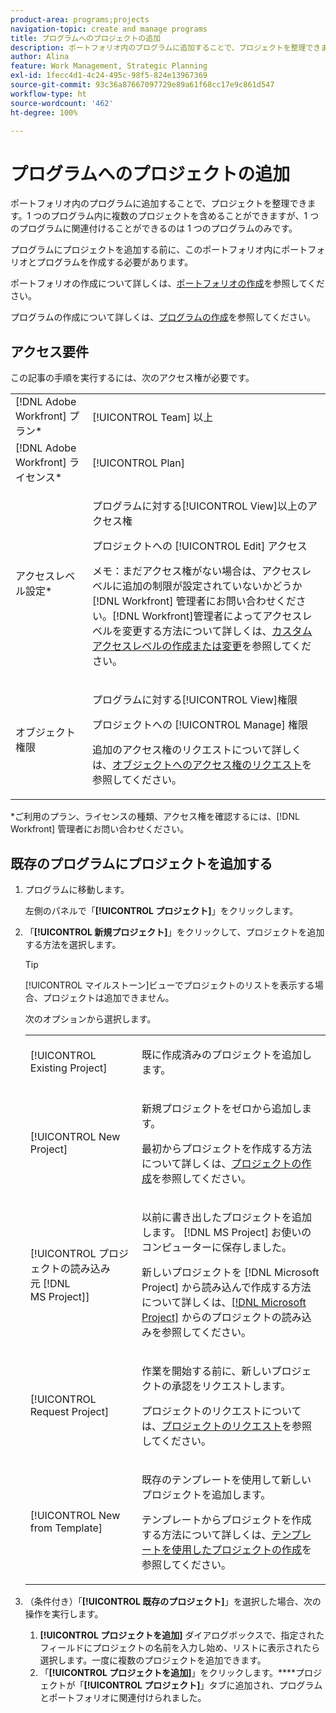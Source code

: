 ```yaml
---
product-area: programs;projects
navigation-topic: create and manage programs
title: プログラムへのプロジェクトの追加
description: ポートフォリオ内のプログラムに追加することで、プロジェクトを整理できます。1 つのプログラム内に複数のプロジェクトを含めることができますが、1 つのプログラムに関連付けることができるのは 1 つのプログラムのみです。
author: Alina
feature: Work Management, Strategic Planning
exl-id: 1fecc4d1-4c24-495c-98f5-824e13967369
source-git-commit: 93c36a87667097729e89a61f68cc17e9c861d547
workflow-type: ht
source-wordcount: '462'
ht-degree: 100%

---
```


# プログラムへのプロジェクトの追加

ポートフォリオ内のプログラムに追加することで、プロジェクトを整理できます。1 つのプログラム内に複数のプロジェクトを含めることができますが、1 つのプログラムに関連付けることができるのは 1 つのプログラムのみです。

プログラムにプロジェクトを追加する前に、このポートフォリオ内にポートフォリオとプログラムを作成する必要があります。

ポートフォリオの作成について詳しくは、[ポートフォリオの作成](../../../manage-work/portfolios/create-and-manage-portfolios/create-portfolios.md)を参照してください。

プログラムの作成について詳しくは、[プログラムの作成](../../../manage-work/portfolios/create-and-manage-programs/create-program.md)を参照してください。

## アクセス要件

この記事の手順を実行するには、次のアクセス権が必要です。

<table style="table-layout:auto"> 
 <col> 
 <col> 
 <tbody> 
  <tr> 
   <td role="rowheader">[!DNL Adobe Workfront] プラン*</td> 
   <td> <p>[!UICONTROL Team] 以上</p> </td> 
  </tr> 
  <tr> 
   <td role="rowheader">[!DNL Adobe Workfront] ライセンス*</td> 
   <td> <p>[!UICONTROL Plan] </p> </td> 
  </tr> 
  <tr> 
   <td role="rowheader">アクセスレベル設定*</td> 
   <td> <p>プログラムに対する[!UICONTROL View]以上のアクセス権</p> <p>プロジェクトへの [!UICONTROL Edit] アクセス</p> <p>メモ：まだアクセス権がない場合は、アクセスレベルに追加の制限が設定されていないかどうか [!DNL Workfront] 管理者にお問い合わせください。[!DNL Workfront]管理者によってアクセスレベルを変更する方法について詳しくは、<a href="../../../administration-and-setup/add-users/configure-and-grant-access/create-modify-access-levels.md" class="MCXref xref">カスタムアクセスレベルの作成または変更</a>を参照してください。</p> </td> 
  </tr> 
  <tr> 
   <td role="rowheader">オブジェクト権限</td> 
   <td> <p>プログラムに対する[!UICONTROL View]権限</p> <p>プロジェクトへの [!UICONTROL Manage] 権限</p> <p>追加のアクセス権のリクエストについて詳しくは、<a href="../../../workfront-basics/grant-and-request-access-to-objects/request-access.md" class="MCXref xref">オブジェクトへのアクセス権のリクエスト</a>を参照してください。</p> </td> 
  </tr> 
 </tbody> 
</table>

&#42;ご利用のプラン、ライセンスの種類、アクセス権を確認するには、[!DNL Workfront] 管理者にお問い合わせください。

## 既存のプログラムにプロジェクトを追加する

1. プログラムに移動します。

   左側のパネルで「**[!UICONTROL プロジェクト]**」をクリックします。

1. 「**[!UICONTROL 新規プロジェクト]**」をクリックして、プロジェクトを追加する方法を選択します。

   >[!TIP]
   >
   >[!UICONTROL マイルストーン]ビューでプロジェクトのリストを表示する場合、プロジェクトは追加できません。

   次のオプションから選択します。

   <table style="table-layout:auto"> 
    <col> 
    <col> 
    <tbody> 
     <tr> 
      <td role="rowheader">[!UICONTROL Existing Project]</td> 
      <td> <p>既に作成済みのプロジェクトを追加します。</p> </td> 
     </tr> 
     <tr> 
      <td role="rowheader">[!UICONTROL New Project]</td> 
      <td> <p>新規プロジェクトをゼロから追加します。 </p> <p>最初からプロジェクトを作成する方法について詳しくは、<a href="../../../manage-work/projects/create-projects/create-project.md" class="MCXref xref">プロジェクトの作成</a>を参照してください。</p> </td> 
     </tr> 
     <tr> 
      <td role="rowheader">[!UICONTROL プロジェクトの読み込み元 [!DNL MS Project]] </td> 
      <td> <p>以前に書き出したプロジェクトを追加します。 [!DNL MS Project] お使いのコンピューターに保存しました。 </p> <p>新しいプロジェクトを [!DNL Microsoft Project] から読み込んで作成する方法について詳しくは、<a href="../../../manage-work/projects/create-projects/import-project-from-ms-project.md" class="MCXref xref">[!DNL Microsoft Project]</a> からのプロジェクトの読み込みを参照してください。</p> </td> 
     </tr> 
     <tr> 
      <td role="rowheader">[!UICONTROL Request Project]</td> 
      <td> <p>作業を開始する前に、新しいプロジェクトの承認をリクエストします。</p> <p>プロジェクトのリクエストについては、<a href="../../../manage-work/projects/create-projects/request-project.md">プロジェクトのリクエスト</a>を参照してください。 </p> </td> 
     </tr> 
     <tr> 
      <td role="rowheader">[!UICONTROL New from Template]</td> 
      <td> <p>既存のテンプレートを使用して新しいプロジェクトを追加します。 </p> <p>テンプレートからプロジェクトを作成する方法について詳しくは、<a href="../../../manage-work/projects/create-projects/create-project-from-template.md" class="MCXref xref">テンプレートを使用したプロジェクトの作成</a>を参照してください。</p> </td> 
     </tr> 
    </tbody> 
   </table>

1. （条件付き）「**[!UICONTROL 既存のプロジェクト]**」を選択した場合、次の操作を実行します。

   1. **[!UICONTROL プロジェクトを追加]** ダイアログボックスで、指定されたフィールドにプロジェクトの名前を入力し始め、リストに表示されたら選択します。一度に複数のプロジェクトを追加できます。
   1. 「**[!UICONTROL プロジェクトを追加]**」をクリックします。****&#x200B;プロジェクトが「**[!UICONTROL プロジェクト]**」タブに追加され、プログラムとポートフォリオに関連付けられました。
